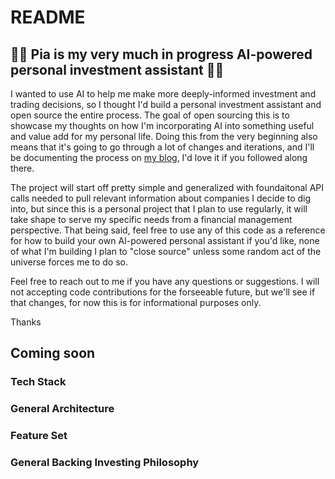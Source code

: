 # README

## 🤖💸 Pia is my very much in progress AI-powered personal investment assistant 💸🤖

I wanted to use AI to help me make more deeply-informed investment and trading decisions, so I thought I'd build a personal investment assistant and open source the entire process. The goal of open sourcing this is to showcase my thoughts on how I'm incorporating AI into something useful and value add for my personal life. Doing this from the very beginning also means that it's going to go through a lot of changes and iterations, and I'll be documenting the process on [my blog](https://www.wellingtonjohnson.com), I'd love it if you followed along there.

The project will start off pretty simple and generalized with foundaitonal API calls needed to pull relevant information about companies I decide to dig into, but since this is a personal project that I plan to use regularly, it will take shape to serve my specific needs from a financial management perspective. That being said, feel free to use any of this code as a reference for how to build your own AI-powered personal assistant if you'd like, none of what I'm building I plan to "close source" unless some random act of the universe forces me to do so. 

Feel free to reach out to me if you have any questions or suggestions. I will not accepting code contributions for the forseeable future, but we'll see if that changes, for now this is for informational purposes only.

Thanks


## Coming soon

### Tech Stack
### General Architecture
### Feature Set
### General Backing Investing Philosophy

